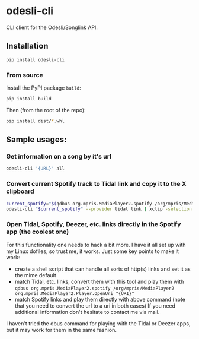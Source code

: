 # odesli-cli

CLI client for the Odesli/Songlink API.

## Installation

```bash
pip install odesli-cli
```

### From source

Install the PyPI package `build`:
```bash
pip install build
```

Then (from the root of the repo):
```bash
pip install dist/*.whl
```

## Sample usages:

### Get information on a song by it's url
```bash
odesli-cli '{URL}' all
```

### Convert current Spotify track to Tidal link and copy it to the X clipboard
```bash
current_spotify="$(qdbus org.mpris.MediaPlayer2.spotify /org/mpris/MediaPlayer2 org.mpris.MediaPlayer2.Player.Metadata | grep xesam:url |  awk '{print $2}')"
odesli-cli "$current_spotify" --provider tidal link | xclip -selection clipboard
```

### Open Tidal, Spotify, Deezer, etc. links directly in the Spotify app (the coolest one)
For this functionality one needs to hack a bit more. I have it all set up with my Linux dofiles, so trust me, it works.
Just some key points to make it work:
- create a shell script that can handle all sorts of http(s) links and set it as the mime default
- match Tidal, etc. links, convert them with this tool and play them with `qdbus org.mpris.MediaPlayer2.spotify /org/mpris/MediaPlayer2 org.mpris.MediaPlayer2.Player.OpenUri "{URI}"`
- match Spotify links and play them directly with above command (note that you need to convert the url to a uri in both cases)
If you need additional information don't hesitate to contact me via mail.

I haven't tried the dbus command for playing with the Tidal or Deezer apps, but it may work for them in the same fashion.
